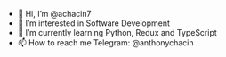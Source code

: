 - 👋 Hi, I’m @achacin7
- 👀 I’m interested in Software Development
- 🌱 I’m currently learning Python, Redux and TypeScript
- 📫 How to reach me Telegram: @anthonychacin

<!---
achacin7/achacin7 is a ✨ special ✨ repository because its `README.md` (this file) appears on your GitHub profile.
You can click the Preview link to take a look at your changes.
--->
